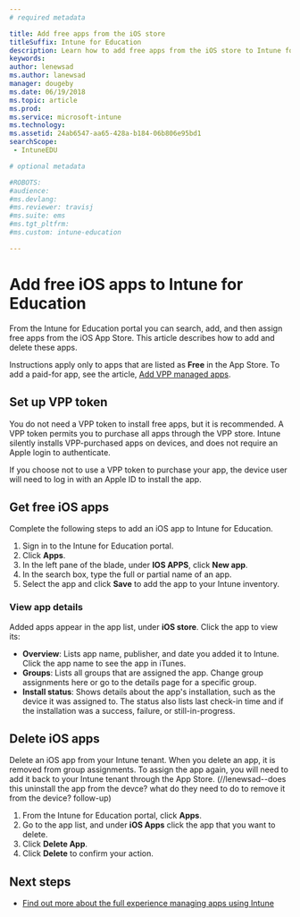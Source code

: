```yaml
---
# required metadata

title: Add free apps from the iOS store
titleSuffix: Intune for Education
description: Learn how to add free apps from the iOS store to Intune for Education.
keywords:
author: lenewsad
ms.author: lanewsad
manager: dougeby
ms.date: 06/19/2018
ms.topic: article
ms.prod:
ms.service: microsoft-intune
ms.technology:
ms.assetid: 24ab6547-aa65-428a-b184-06b806e95bd1
searchScope:
 - IntuneEDU

# optional metadata

#ROBOTS:
#audience:
#ms.devlang:
#ms.reviewer: travisj
#ms.suite: ems
#ms.tgt_pltfrm:
#ms.custom: intune-education

---
```


# Add free iOS apps to Intune for Education  
From the Intune for Education portal you can search, add, and then assign free apps from the iOS App Store. This article describes how to add and delete these apps.  
 
Instructions apply only to apps that are listed as **Free** in the App Store. To add a paid-for app, see the article, [Add VPP managed apps](add-vpp-apps-ios.md).

## Set up VPP token

You do not need a VPP token to install free apps, but it is recommended. A VPP token permits you to purchase all apps through the VPP store. Intune silently installs VPP-purchased apps on devices, and does not require an Apple login to authenticate. 

If you choose not to use a VPP token to purchase your app, the device user will need to log in with an Apple ID to install the app.

## Get free iOS apps  
Complete the following steps to add an iOS app to Intune for Education.
1. Sign in to the Intune for Education portal.
2. Click **Apps**.
3. In the left pane of the blade, under **IOS APPS**, click **New app**.
5. In the search box, type the full or partial name of an app.
6. Select the app and click **Save** to add the app to your Intune inventory.

### View app details  
Added apps appear in the app list, under **iOS store**. Click the app to view its:

* **Overview**: Lists app name, publisher, and date you added it to Intune. Click the app name to see the app in iTunes.
* **Groups**: Lists all groups that are assigned the app. Change group assignments here or go to the details page for a specific group.
* **Install status**: Shows details about the app's installation, such as the device it was assigned to. The status also lists last check-in time and if the installation was a success, failure, or still-in-progress.

## Delete iOS apps  
Delete an iOS app from your Intune tenant. When you delete an app, it is removed from group assignments. To assign the app again, you will need to add it back to your Intune tenant through the App Store. (//lenewsad--does this uninstall the app from the devce? what do they need to do to remove it from the device?  follow-up)

1. From the Intune for Education portal, click **Apps**.
2. Go to the app list, and under **iOS Apps** click the app that you want to delete.
3. Click **Delete App**.
4. Click **Delete** to confirm your action.  

## Next steps
- [Find out more about the full experience managing apps using Intune](https://docs.microsoft.com/intune/deploy-use/add-apps)

